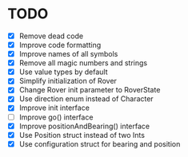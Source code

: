 # TODO

- [x] Remove dead code
- [x] Improve code formatting
- [x] Improve names of all symbols
- [x] Remove all magic numbers and strings
- [x] Use value types by default
- [x] Simplify initialization of Rover
- [x] Change Rover init parameter to RoverState
- [x] Use direction enum instead of Character
- [x] Improve init interface
- [ ] Improve go() interface
- [x] Improve positionAndBearing() interface
- [x] Use Position struct instead of two Ints
- [x] Use configuration struct for bearing and position
